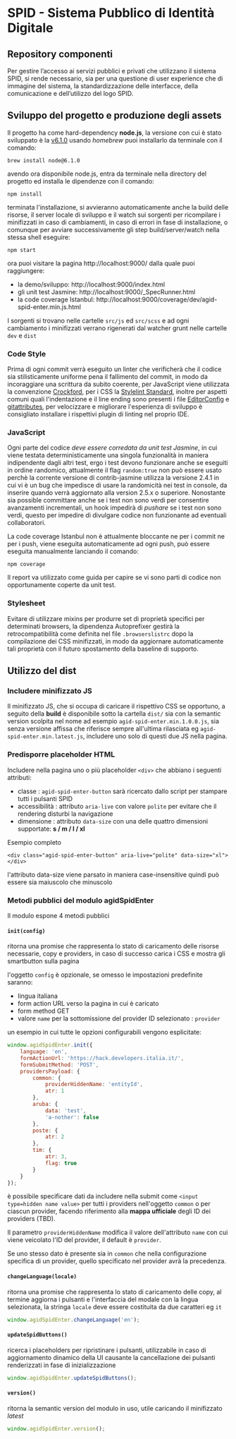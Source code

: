 # SPID - Sistema Pubblico di Identità Digitale

## Repository componenti

Per gestire l’accesso ai servizi pubblici e privati che utilizzano il sistema SPID, si rende necessario, sia per una questione di user experience che di immagine del sistema, la standardizzazione delle interfacce, della comunicazione e dell’utilizzo del logo SPID.

## Sviluppo del progetto e produzione degli assets

Il progetto ha come hard-dependency **node.js**, la versione con cui è stato sviluppato è la [v6.1.0](https://nodejs.org/dist/v6.1.0/)
usando *homebrew* puoi installarlo da terminale con il comando:
```
brew install node@6.1.0
```
avendo ora disponibile node.js, entra da terminale nella directory del progetto ed installa le dipendenze con il comando:
```
npm install
```
terminata l'installazione, si avvieranno automaticamente anche la build delle risorse, il server locale di sviluppo e il watch sui sorgenti per ricompilare i minifizzati in caso di cambiamenti,
in caso di errori in fase di installazione, o comunque per avviare successivamente gli step build/server/watch nella stessa shell eseguire:
```
npm start
```
ora puoi visitare la pagina http://localhost:9000/  dalla quale puoi raggiungere:

 - la demo/sviluppo: http://localhost:9000/index.html
 - gli unit test Jasmine: http://localhost:9000/_SpecRunner.html
 - la code coverage Istanbul: http://localhost:9000/coverage/dev/agid-spid-enter.min.js.html

 I sorgenti si trovano nelle cartelle `src/js` ed `src/scss` e ad ogni cambiamento i minifizzati verrano rigenerati dal watcher grunt nelle cartelle `dev` e `dist`

### Code Style
Prima di ogni commit verrà eseguito un linter che verificherà che il codice sia stilisticamente uniforme pena il fallimento del commit, in modo da incoraggiare una scrittura da subito coerente, per JavaScript viene utilizzata la convenzione [Crockford](http://crockford.com/javascript/code.html), per i CSS la [Stylelint Standard](https://github.com/stylelint/stylelint-config-standard), inoltre per aspetti comuni quali l'indentazione e il line ending sono presenti i file [EditorConfig](http://editorconfig.org/) e [gitattributes](https://git-scm.com/docs/gitattributes),
per velocizzare e migliorare l'esperienza di sviluppo è consigliato installare i rispettivi plugin di linting nel proprio IDE.

### JavaScript
Ogni parte del codice *deve essere corredata da unit test Jasmine*, in cui viene testata deterministicamente una singola funzionalità in maniera indipendente dagli altri test, ergo i test devono funzionare anche se eseguiti in ordine randomico, attualmente il flag `random:true` non può essere usato perchè la corrente versione di contrib-jasmine utilizza la versione 2.4.1 in cui vi è un bug che impedisce di usare la randomicità nei test in console, da inserire quando verrà aggiornato alla version 2.5.x o superiore.
Nonostante sia possible committare anche se i test non sono verdi per consentire avanzamenti incrementali, un hook impedirà di *pushare* se i test non sono verdi, questo per impedire di divulgare codice non funzionante ad eventuali collaboratori.

La code coverage Istanbul non è attualmente bloccante ne per i commit ne per i push, viene eseguita automaticamente ad ogni push, può essere eseguita manualmente lanciando il comando:
```
npm coverage
```
Il report va utilizzato come guida per capire se vi sono parti di codice non opportunamente coperte da unit test.

### Stylesheet
Evitare di utilizzare mixins per produrre set di proprietà specifici per determinati browsers, la dipendenza Autoprefixer gestirà la retrocompatibilità come definita nel file `.browserslistrc` dopo la compilazione dei CSS minifizzati, in modo da aggiornare automaticamente tali proprietà con il futuro spostamento della baseline di supporto.

## Utilizzo del dist

### Includere minifizzato JS
Il minifizzato JS, che si occupa di caricare il rispettivo CSS se opportuno, a seguito della **build** è disponibile sotto la cartella `dist/` sia con la semantic version scolpita nel nome ad esempio `agid-spid-enter.min.1.0.0.js`, sia senza versione affissa che riferisce sempre all'ultima rilasciata eg `agid-spid-enter.min.latest.js`, includere uno solo di questi due JS nella pagina.

### Predisporre placeholder HTML
Includere nella pagina uno o più placeholder `<div>` che abbiano i seguenti attributi:

 - classe : `agid-spid-enter-button` sarà ricercato dallo script per stampare tutti i pulsanti SPID
 - accessibilità : attributo `aria-live` con valore `polite` per evitare che il rendering disturbi la navigazione
 - dimensione : attributo `data-size` con una delle quattro dimensioni supportate: **s / m / l / xl**

Esempio completo

    <div class="agid-spid-enter-button" aria-live="polite" data-size="xl"></div>

l'attributo data-size viene parsato in maniera case-insensitive quindi può essere sia maiuscolo che minuscolo

### Metodi pubblici del modulo agidSpidEnter
Il modulo espone 4 metodi pubblici

#### `init(config)`
ritorna una promise che rappresenta lo stato di caricamento delle risorse necessarie, copy e providers, in caso di successo carica i CSS e mostra gli smartbutton sulla pagina

l'oggetto `config` è opzionale, se omesso le impostazioni predefinite saranno:
 - lingua italiana
 - form action URL verso la pagina in cui è caricato
 - form method GET
 - valore `name` per la sottomissione del provider ID selezionato : `provider`

un esempio in cui tutte le opzioni configurabili vengono esplicitate:

```javascript
window.agidSpidEnter.init({
    language: 'en',
    formActionUrl: 'https://hack.developers.italia.it/',
    formSubmitMethod: 'POST',
    providersPayload: {
        common: {
            providerHiddenName: 'entityId',
            atr: 1
        },
        aruba: {
            data: 'test',
            'a-nother': false
        },
        poste: {
            atr: 2
        },
        tim: {
            atr: 3,
            flag: true
        }
    }
});
```

è possibile specificare dati da includere nella submit come `<input type=hidden name value>` per tutti i providers nell'oggetto `common` o per ciascun provider, facendo riferimento alla **mappa ufficiale** degli ID dei providers (TBD).

Il parametro `providerHiddenName` modifica il valore dell'attributo `name` con cui viene veicolato l'ID del provider, il default è `provider`.

Se uno stesso dato è presente sia in `common` che nella configurazione specifica di un provider, quello specificato nel provider avrà la precedenza.

#### `changeLanguage(locale)`
ritorna una promise che rappresenta lo stato di caricamento delle copy, al termine aggiorna i pulsanti e l'interfaccia del modale con la lingua selezionata, la stringa `locale` deve essere costituita da due caratteri eg `it`
```javascript
window.agidSpidEnter.changeLanguage('en');
```

#### `updateSpidButtons()`
ricerca i placeholders per ripristinare i pulsanti, utilizzabile in caso di aggiornamento dinamico della UI causante la cancellazione dei pulsanti renderizzati in fase di inizializzazione
```javascript
window.agidSpidEnter.updateSpidButtons();
```

#### `version()`
ritorna la semantic version del modulo in uso, utile caricando il minifizzato *latest*
```javascript
window.agidSpidEnter.version();
```
